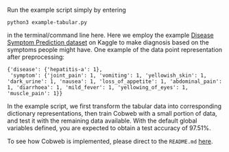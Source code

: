 Run the example script simply by entering

	python3 example-tabular.py

in the terminal/command line here. Here we employ the example [Disease Symptom Prediction dataset](https://www.kaggle.com/datasets/itachi9604/disease-symptom-description-dataset?select=dataset.csv) on Kaggle to make diagnosis based on the symptoms people might have. One example of the data point representation after preprocessing:

	{'disease': {'hepatitis-a': 1}, 
	 'symptom': {'joint_pain': 1, 'vomiting': 1, 'yellowish_skin': 1, 'dark_urine': 1, 'nausea': 1, 'loss_of_appetite': 1, 'abdominal_pain': 1, 'diarrhoea': 1, 'mild_fever': 1, 'yellowing_of_eyes': 1, 'muscle_pain': 1}}

In the example script, we first transform the tabular data into corresponding dictionary representations, then train Cobweb with a small portion of data, and test it with the remaining data available. With the default global variables defined, you are expected to obtain a test accuracy of 97.51%.

To see how Cobweb is implemented, please direct to the `README.md` [here](https://github.com/Teachable-AI-Lab/cobweb).

